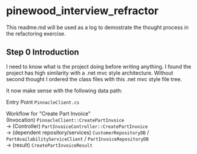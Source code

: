 # pinewood_interview_refractor
This readme.md will be used as a log to demostrate the thought process in the refactoring exercise.

## Step 0 Introduction
I need to know what is the project doing before writing anything.
I found the project has high similarity with a .net mvc style architecture.
Without second thought I ordered the class files with this .net mvc style file tree.

It now make sense with the following data path:

Entry Point `PinnacleClient.cs`

Workflow for "Create Part Invoice"  
(Invocation) `PinnacleClient::CreatePartInvoice`  
-> (Controller) `PartInvoiceController::CreatePartInvoice`  
-> (dependent repository/services) `CustomerRepositoryDB` / `PartAvailabilityServiceClient` / `PartInvoiceRepositoryDB`  
-> (result)
`CreatePartInvoiceResult`
